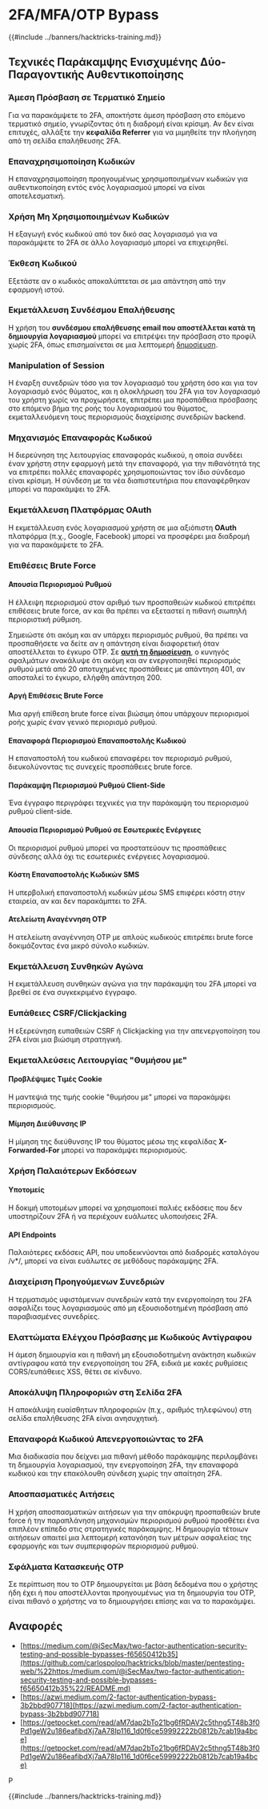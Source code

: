 # 2FA/MFA/OTP Bypass

{{#include ../banners/hacktricks-training.md}}

## **Τεχνικές Παράκαμψης Ενισχυμένης Δύο-Παραγοντικής Αυθεντικοποίησης**

### **Άμεση Πρόσβαση σε Τερματικό Σημείο**

Για να παρακάμψετε το 2FA, αποκτήστε άμεση πρόσβαση στο επόμενο τερματικό σημείο, γνωρίζοντας ότι η διαδρομή είναι κρίσιμη. Αν δεν είναι επιτυχές, αλλάξτε την **κεφαλίδα Referrer** για να μιμηθείτε την πλοήγηση από τη σελίδα επαλήθευσης 2FA.

### **Επαναχρησιμοποίηση Κωδικών**

Η επαναχρησιμοποίηση προηγουμένως χρησιμοποιημένων κωδικών για αυθεντικοποίηση εντός ενός λογαριασμού μπορεί να είναι αποτελεσματική.

### **Χρήση Μη Χρησιμοποιημένων Κωδικών**

Η εξαγωγή ενός κωδικού από τον δικό σας λογαριασμό για να παρακάμψετε το 2FA σε άλλο λογαριασμό μπορεί να επιχειρηθεί.

### **Έκθεση Κωδικού**

Εξετάστε αν ο κωδικός αποκαλύπτεται σε μια απάντηση από την εφαρμογή ιστού.

### **Εκμετάλλευση Συνδέσμου Επαλήθευσης**

Η χρήση του **συνδέσμου επαλήθευσης email που αποστέλλεται κατά τη δημιουργία λογαριασμού** μπορεί να επιτρέψει την πρόσβαση στο προφίλ χωρίς 2FA, όπως επισημαίνεται σε μια λεπτομερή [δημοσίευση](https://srahulceh.medium.com/behind-the-scenes-of-a-security-bug-the-perils-of-2fa-cookie-generation-496d9519771b).

### **Manipulation of Session**

Η έναρξη συνεδριών τόσο για τον λογαριασμό του χρήστη όσο και για τον λογαριασμό ενός θύματος, και η ολοκλήρωση του 2FA για τον λογαριασμό του χρήστη χωρίς να προχωρήσετε, επιτρέπει μια προσπάθεια πρόσβασης στο επόμενο βήμα της ροής του λογαριασμού του θύματος, εκμεταλλευόμενη τους περιορισμούς διαχείρισης συνεδριών backend.

### **Μηχανισμός Επαναφοράς Κωδικού**

Η διερεύνηση της λειτουργίας επαναφοράς κωδικού, η οποία συνδέει έναν χρήστη στην εφαρμογή μετά την επαναφορά, για την πιθανότητά της να επιτρέπει πολλές επαναφορές χρησιμοποιώντας τον ίδιο σύνδεσμο είναι κρίσιμη. Η σύνδεση με τα νέα διαπιστευτήρια που επαναφέρθηκαν μπορεί να παρακάμψει το 2FA.

### **Εκμετάλλευση Πλατφόρμας OAuth**

Η εκμετάλλευση ενός λογαριασμού χρήστη σε μια αξιόπιστη **OAuth** πλατφόρμα (π.χ., Google, Facebook) μπορεί να προσφέρει μια διαδρομή για να παρακάμψετε το 2FA.

### **Επιθέσεις Brute Force**

#### **Απουσία Περιορισμού Ρυθμού**

Η έλλειψη περιορισμού στον αριθμό των προσπαθειών κωδικού επιτρέπει επιθέσεις brute force, αν και θα πρέπει να εξεταστεί η πιθανή σιωπηλή περιοριστική ρύθμιση.

Σημειώστε ότι ακόμη και αν υπάρχει περιορισμός ρυθμού, θα πρέπει να προσπαθήσετε να δείτε αν η απάντηση είναι διαφορετική όταν αποστέλλεται το έγκυρο OTP. Σε [**αυτή τη δημοσίευση**](https://mokhansec.medium.com/the-2-200-ato-most-bug-hunters-overlooked-by-closing-intruder-too-soon-505f21d56732), ο κυνηγός σφαλμάτων ανακάλυψε ότι ακόμη και αν ενεργοποιηθεί περιορισμός ρυθμού μετά από 20 αποτυχημένες προσπάθειες με απάντηση 401, αν αποσταλεί το έγκυρο, ελήφθη απάντηση 200.

#### **Αργή Επιθέσεις Brute Force**

Μια αργή επίθεση brute force είναι βιώσιμη όπου υπάρχουν περιορισμοί ροής χωρίς έναν γενικό περιορισμό ρυθμού.

#### **Επαναφορά Περιορισμού Επαναποστολής Κωδικού**

Η επαναποστολή του κωδικού επαναφέρει τον περιορισμό ρυθμού, διευκολύνοντας τις συνεχείς προσπάθειες brute force.

#### **Παράκαμψη Περιορισμού Ρυθμού Client-Side**

Ένα έγγραφο περιγράφει τεχνικές για την παράκαμψη του περιορισμού ρυθμού client-side.

#### **Απουσία Περιορισμού Ρυθμού σε Εσωτερικές Ενέργειες**

Οι περιορισμοί ρυθμού μπορεί να προστατεύουν τις προσπάθειες σύνδεσης αλλά όχι τις εσωτερικές ενέργειες λογαριασμού.

#### **Κόστη Επαναποστολής Κωδικών SMS**

Η υπερβολική επαναποστολή κωδικών μέσω SMS επιφέρει κόστη στην εταιρεία, αν και δεν παρακάμπτει το 2FA.

#### **Ατελείωτη Αναγέννηση OTP**

Η ατελείωτη αναγέννηση OTP με απλούς κωδικούς επιτρέπει brute force δοκιμάζοντας ένα μικρό σύνολο κωδικών.

### **Εκμετάλλευση Συνθηκών Αγώνα**

Η εκμετάλλευση συνθηκών αγώνα για την παράκαμψη του 2FA μπορεί να βρεθεί σε ένα συγκεκριμένο έγγραφο.

### **Ευπάθειες CSRF/Clickjacking**

Η εξερεύνηση ευπαθειών CSRF ή Clickjacking για την απενεργοποίηση του 2FA είναι μια βιώσιμη στρατηγική.

### **Εκμεταλλεύσεις Λειτουργίας "Θυμήσου με"**

#### **Προβλέψιμες Τιμές Cookie**

Η μαντεψιά της τιμής cookie "θυμήσου με" μπορεί να παρακάμψει περιορισμούς.

#### **Μίμηση Διεύθυνσης IP**

Η μίμηση της διεύθυνσης IP του θύματος μέσω της κεφαλίδας **X-Forwarded-For** μπορεί να παρακάμψει περιορισμούς.

### **Χρήση Παλαιότερων Εκδόσεων**

#### **Υποτομείς**

Η δοκιμή υποτομέων μπορεί να χρησιμοποιεί παλιές εκδόσεις που δεν υποστηρίζουν 2FA ή να περιέχουν ευάλωτες υλοποιήσεις 2FA.

#### **API Endpoints**

Παλαιότερες εκδόσεις API, που υποδεικνύονται από διαδρομές καταλόγου /v\*/, μπορεί να είναι ευάλωτες σε μεθόδους παράκαμψης 2FA.

### **Διαχείριση Προηγούμενων Συνεδριών**

Η τερματισμός υφιστάμενων συνεδριών κατά την ενεργοποίηση του 2FA ασφαλίζει τους λογαριασμούς από μη εξουσιοδοτημένη πρόσβαση από παραβιασμένες συνεδρίες.

### **Ελαττώματα Ελέγχου Πρόσβασης με Κωδικούς Αντίγραφου**

Η άμεση δημιουργία και η πιθανή μη εξουσιοδοτημένη ανάκτηση κωδικών αντίγραφου κατά την ενεργοποίηση του 2FA, ειδικά με κακές ρυθμίσεις CORS/ευπάθειες XSS, θέτει σε κίνδυνο.

### **Αποκάλυψη Πληροφοριών στη Σελίδα 2FA**

Η αποκάλυψη ευαίσθητων πληροφοριών (π.χ., αριθμός τηλεφώνου) στη σελίδα επαλήθευσης 2FA είναι ανησυχητική.

### **Επαναφορά Κωδικού Απενεργοποιώντας το 2FA**

Μια διαδικασία που δείχνει μια πιθανή μέθοδο παράκαμψης περιλαμβάνει τη δημιουργία λογαριασμού, την ενεργοποίηση 2FA, την επαναφορά κωδικού και την επακόλουθη σύνδεση χωρίς την απαίτηση 2FA.

### **Αποσπασματικές Αιτήσεις**

Η χρήση αποσπασματικών αιτήσεων για την απόκρυψη προσπαθειών brute force ή την παραπλάνηση μηχανισμών περιορισμού ρυθμού προσθέτει ένα επιπλέον επίπεδο στις στρατηγικές παράκαμψης. Η δημιουργία τέτοιων αιτήσεων απαιτεί μια λεπτομερή κατανόηση των μέτρων ασφαλείας της εφαρμογής και των συμπεριφορών περιορισμού ρυθμού.

### Σφάλματα Κατασκευής OTP

Σε περίπτωση που το OTP δημιουργείται με βάση δεδομένα που ο χρήστης ήδη έχει ή που αποστέλλονται προηγουμένως για τη δημιουργία του OTP, είναι πιθανό ο χρήστης να το δημιουργήσει επίσης και να το παρακάμψει.

## Αναφορές

- [https://medium.com/@iSecMax/two-factor-authentication-security-testing-and-possible-bypasses-f65650412b35](https://github.com/carlospolop/hacktricks/blob/master/pentesting-web/%22https:/medium.com/@iSecMax/two-factor-authentication-security-testing-and-possible-bypasses-f65650412b35%22/README.md)
- [https://azwi.medium.com/2-factor-authentication-bypass-3b2bbd907718](https://azwi.medium.com/2-factor-authentication-bypass-3b2bbd907718)
- [https://getpocket.com/read/aM7dap2bTo21bg6fRDAV2c5thng5T48b3f0Pd1geW2u186eafibdXj7aA78Ip116_1d0f6ce59992222b0812b7cab19a4bce](https://getpocket.com/read/aM7dap2bTo21bg6fRDAV2c5thng5T48b3f0Pd1geW2u186eafibdXj7aA78Ip116_1d0f6ce59992222b0812b7cab19a4bce)

P

{{#include ../banners/hacktricks-training.md}}
